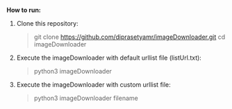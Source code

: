 **How to run:**
  1. Clone this repository:
      > git clone https://github.com/diprasetyamr/imageDownloader.git
      > cd imageDownloader

  2. Execute the imageDownloader with default urllist file (listUrl.txt):
      > python3 imageDownloader

  3. Execute the imageDownloader with custom urllist file:
      > python3 imageDownloader filename

